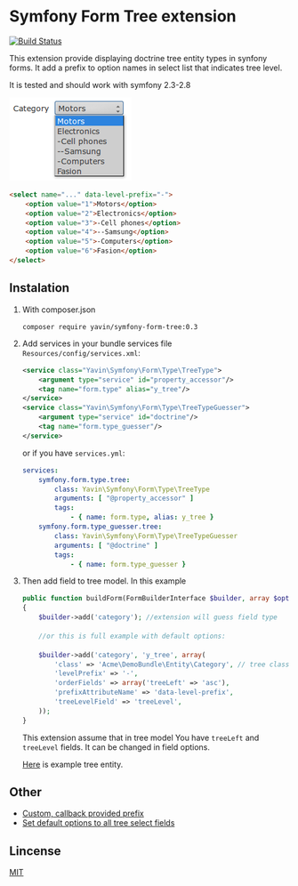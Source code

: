 # Symfony Form Tree extension

[![Build Status](https://travis-ci.org/Yavin/symfony-form-tree.png?branch=master)](https://travis-ci.org/Yavin/symfony-form-tree)

This extension provide displaying doctrine tree entity types in synfony forms. It add a prefix to option names in select list that indicates tree level.

It is tested and should work with symfony 2.3-2.8

![](doc/example.png)

```html
<select name="..." data-level-prefix="-">
    <option value="1">Motors</option>
    <option value="2">Electronics</option>
    <option value="3">-Cell phones</option>
    <option value="4">--Samsung</option>
    <option value="5">-Computers</option>
    <option value="6">Fasion</option>
</select>
```

## Instalation
1. With composer.json
   ```
   composer require yavin/symfony-form-tree:0.3
   ```

2. Add services in your bundle services file `Resources/config/services.xml`:
   ```xml
   <service class="Yavin\Symfony\Form\Type\TreeType">
       <argument type="service" id="property_accessor"/>
       <tag name="form.type" alias="y_tree"/>
   </service>
   <service class="Yavin\Symfony\Form\Type\TreeTypeGuesser">
       <argument type="service" id="doctrine"/>
       <tag name="form.type_guesser"/>
   </service>
   ```

   or if you have `services.yml`:
   ```yml
   services:
       symfony.form.type.tree:
           class: Yavin\Symfony\Form\Type\TreeType
           arguments: [ "@property_accessor" ]
           tags:
               - { name: form.type, alias: y_tree }
       symfony.form.type_guesser.tree:
           class: Yavin\Symfony\Form\Type\TreeTypeGuesser
           arguments: [ "@doctrine" ]
           tags:
               - { name: form.type_guesser }
   ```
3. Then add field to tree model. In this example
    ```php
    public function buildForm(FormBuilderInterface $builder, array $options)
    {
        $builder->add('category'); //extension will guess field type

        //or this is full example with default options:

        $builder->add('category', 'y_tree', array(
            'class' => 'Acme\DemoBundle\Entity\Category', // tree class
            'levelPrefix' => '-',
            'orderFields' => array('treeLeft' => 'asc'),
            'prefixAttributeName' => 'data-level-prefix',
            'treeLevelField' => 'treeLevel',
        ));
    }
    ```

    This extension assume that in tree model You have `treeLeft` and `treeLevel` fields.
    It can be changed in field options.

    [Here](tests/Yavin/Symfony/Form/Type/Tests/Fixtures/Category.php) is example tree entity.

## Other
* [Custom, callback provided prefix](doc/custom_prefix.md)
* [Set default options to all tree select fields](doc/default_options.md)

## Lincense
[MIT](https://opensource.org/licenses/MIT)
